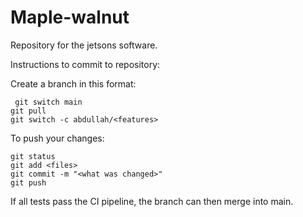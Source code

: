 # Maple-walnut

Repository for the jetsons software.

Instructions to commit to repository:

Create a branch in this format:

``` git switch main``` \
``` git pull ``` \
``` git switch -c abdullah/<features> ``` 

To push your changes:

```git status``` \
```git add <files>``` \
```git commit -m "<what was changed>"``` \
```git push``` 

If all tests pass the CI pipeline, the branch can then merge into main.
